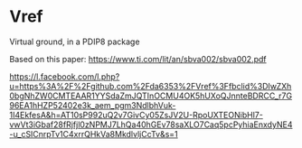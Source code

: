 # Vref
Virtual ground, in a PDIP8 package

Based on this paper: https://www.ti.com/lit/an/sbva002/sbva002.pdf

https://l.facebook.com/l.php?u=https%3A%2F%2Fgithub.com%2Fda6353%2FVref%3Ffbclid%3DIwZXh0bgNhZW0CMTEAAR1YYSdaZmJQTInOCMU4OK5hUXoQJnnteBDRCC_r7G96EA1hHZP52402e3k_aem_pgm3NdlbhVuk-1I4EkfesA&h=AT10sP992uQ2v7GivCy05ZsJV2U-RpoUXTEONibHl7-vwVt3iGbaf28fRjfjl0zNPMJ7LhQa40hGEv78saXLO7Caq5pcPyhiaEnxdyNE4-u_cSICnrpTv1C4xrrQHkVa8MkdlvljCcTv&s=1